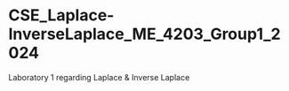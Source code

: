 # CSE_Laplace-InverseLaplace_ME_4203_Group1_2024
Laboratory 1 regarding Laplace &amp; Inverse Laplace
